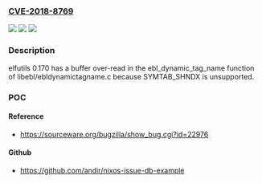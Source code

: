 ### [CVE-2018-8769](https://cve.mitre.org/cgi-bin/cvename.cgi?name=CVE-2018-8769)
![](https://img.shields.io/static/v1?label=Product&message=n%2Fa&color=blue)
![](https://img.shields.io/static/v1?label=Version&message=n%2Fa&color=blue)
![](https://img.shields.io/static/v1?label=Vulnerability&message=n%2Fa&color=brighgreen)

### Description

elfutils 0.170 has a buffer over-read in the ebl_dynamic_tag_name function of libebl/ebldynamictagname.c because SYMTAB_SHNDX is unsupported.

### POC

#### Reference
- https://sourceware.org/bugzilla/show_bug.cgi?id=22976

#### Github
- https://github.com/andir/nixos-issue-db-example

